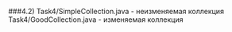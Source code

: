 ###4.2)
  Task4/SimpleCollection.java - неизменяемая коллекция
  Task4/GoodCollection.java - изменяемая коллекция
